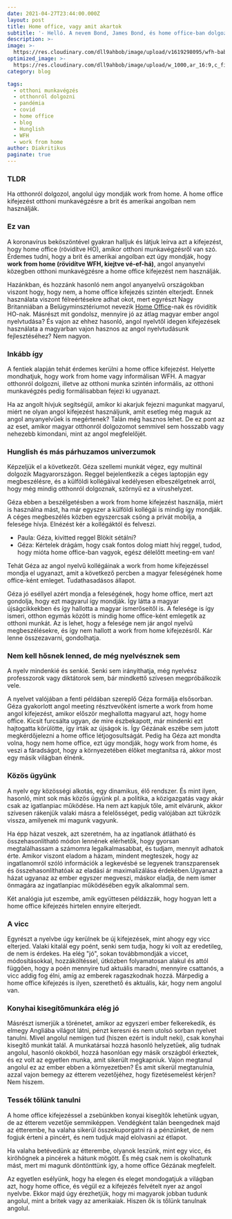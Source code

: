 ```yaml
---
date: 2021-04-27T23:44:00.000Z
layout: post
title: Home office, vagy amit akartok
subtitle: '- Helló. A nevem Bond, James Bond, és home office-ban dolgozom. - A Belügyminisztériumban? Hát már nem az MI6-nél? - Úgy értem otthonról dolgozom. - WFH? Miért nem ezzel kezdted?'
description: >- 
image: >-
  https://res.cloudinary.com/dll9ahbob/image/upload/v1619298095/wfh-baby_x8npt0.jpg  
optimized_image: >-
  https://res.cloudinary.com/dll9ahbob/image/upload/w_1000,ar_16:9,c_fill,g_auto,e_sharpen/v1619298095/wfh-baby_x8npt0.jpg
category: blog

tags:
  - otthoni munkavégzés
  - otthonról dolgozni
  - pandémia
  - covid
  - home office
  - blog
  - Hunglish
  - WFH
  - work from home
author: Diakritikus
paginate: true
---
```


### TLDR
Ha otthonról dolgozol, angolul úgy mondják work from home. A home office kifejezést otthoni munkavégzésre a brit és amerikai angolban nem használják.

### Ez van
A koronavírus beköszöntével gyakran halljuk és látjuk leírva azt a kifejezést, hogy home office (rövidítve HO), amikor otthoni munkavégzésről van szó. Érdemes tudni, hogy a brit és amerikai angolban ezt úgy mondják, hogy **work from home (rövidítve WFH, kiejtve vé-ef-há)**, angol anyanyelvi közegben otthoni munkavégzésre a home office kifejezést nem használják. 

Hazánkban, és hozzánk hasonló nem angol anyanyelvű országokban viszont hogy, hogy nem, a home office kifejezés szintén elterjedt. Ennek használata viszont félreértésekre adhat okot, mert egyrészt Nagy Britanniában a Belügyminsztériumot nevezik [Home Office](https://en.wikipedia.org/wiki/Home_Office)-nak és rövidítik HO-nak. Másrészt mit gondolsz, mennyire jó az átlag magyar ember angol nyelvtudása? És vajon az ehhez hasonló, angol nyelvtől idegen kifejezések használata a magyarban vajon hasznos az angol nyelvtudásunk fejlesztéséhez? Nem nagyon.

### Inkább így
A fentiek alapján tehát érdemes kerülni a home office kifejezést. Helyette mondhatjuk, hogy work from home vagy informálisan WFH. A magyar otthonról dolgozni, illetve az otthoni munka szintén informális, az otthoni munkavégzés pedig formálisabban fejezi ki ugyanazt.

Ha az angolt hívjuk segítségül, amikor ki akarjuk fejezni magunkat magyarul, miért ne olyan angol kifejezést használjunk, amit esetleg még maguk az angol anyanyelvűek is megértenek? Talán még hasznos lehet. De ez pont az az eset, amikor magyar otthonról dolgozomot semmivel sem hosszabb vagy nehezebb kimondani, mint az angol megfelelőjét.

### Hunglish és más párhuzamos univerzumok
Képzeljük el a következőt. Géza szellemi munkát végez, egy multinál dolgozik Magyarországon. Reggel bejelentkezik a céges laptopján egy megbeszélésre, és a külföldi kollégáival kedélyesen elbeszélgetnek arról, hogy még mindig otthonról dolgoznak, szörnyű ez a vírushelyzet.

Géza ebben a beszélgetésben a work from home kifejezést használja, miért is használna mást, ha már egyszer a külföldi kollégái is mindig így mondják. A céges megbeszélés közben egyszercsak csöng a privát mobilja, a felesége hívja. Elnézést kér a kollégáktól és felveszi. 

  - Paula: Géza, kivitted reggel Blökit sétálni?
  - Géza: Kértelek drágám, hogy csak fontos dolog miatt hívj reggel, tudod, hogy mióta home office-ban vagyok, egész délelőtt meeting-em van!

Tehát Géza az angol nyelvű kollégáinak a work from home kifejezéssel mondja el ugyanazt, amit a következő percben a magyar 
feleségének home office-ként emleget. Tudathasadásos állapot. 

Géza jó eséllyel azért mondja a feleségének, hogy home office, mert azt gondolja, hogy ezt magyarul így mondják. Így látta a magyar újságcikkekben és így hallotta a magyar ismerőseitől is. A felesége is így ismeri, otthon egymás között is mindig home office-ként emlegetik az otthoni munkát. Az is lehet, hogy a felesége nem jár angol nyelvű megbeszélésekre, és így nem hallott a work from home kifejezésről. Kár lenne összezavarni, gondolhatja.

### Nem kell hősnek lenned, de még nyelvésznek sem
A nyelv mindenkié és senkié. Senki sem irányíthatja, még nyelvész professzorok vagy diktátorok sem, bár mindkettő szívesen megpróbálkozik vele.

A nyelvet valójában a fenti példában szereplő Géza formálja elsősorban. Géza gyakorlott angol meeting résztvevőként ismerte a work from home angol kifejezést, amikor először meghallotta magyarul azt, hogy home office. Kicsit furcsálta ugyan, de mire észbekapott, már mindenki ezt hajtogatta körülötte, így írták az újságok is. Így Gézának eszébe sem jutott megkérdőjelezni a home office létjogosultságát. Pedig ha Géza azt mondta volna, hogy nem home office, ezt úgy mondják, hogy work from home, és veszi a fáradságot, hogy a környezetében élőket megtanítsa rá, akkor most egy másik világban élnénk.

### Közös ügyünk
A nyelv egy közösségi alkotás, egy dinamikus, élő rendszer. És mint ilyen, hasonló, mint sok más közös ügyünk pl. a politika, a közigazgatás vagy akár csak az igatlanpiac működése. Ha nem azt kapjuk tőle, amit elvárunk, akkor szívesen rákenjük valaki másra a felelősséget, pedig valójában azt tükrözik vissza, amilyenek mi magunk vagyunk. 

Ha épp házat veszek, azt szeretném, ha az ingatlanok átlátható és összehasonlítható módon lennének elérhetők, hogy gyorsan megtalálhassam a számomra legalkalmasabbat, és tudjam, mennyit adhatok érte. Amikor viszont eladom a házam, mindent megteszek, hogy az ingatlanomról szóló információk a legkevésbé se legyenek transzparensek és összehasonlíthatóak az eladási ár maximalizálása érdekében.Ugyanazt a házat ugyanaz az ember egyszer megveszi, máskor eladja, de nem ismer önmagára az ingatlanpiac működésében egyik alkalommal sem.

Két analógia jut eszembe, amik együttesen példázzák, hogy hogyan lett a home office kifejezés hirtelen ennyire elterjedt.

### A vicc
Egyrészt a nyelvbe úgy kerülnek be új kifejezések, mint ahogy egy vicc elterjed. Valaki kitalál egy poént, senki sem tudja, hogy ki volt az eredetileg, de nem is érdekes. Ha  elég "jó", sokan továbbmondják a viccet, módosításokkal, hozzáköltéssel, útközben folyamatosan alakul és attól függően, hogy a poén mennyire tud aktuális maradni, mennyire csattanós, a vicc addig fog élni, amíg az emberek ragaszkodnak hozzá. Márpedig a home office kifejezés is ilyen, szerethető és aktuális, kár, hogy nem angolul van.

### Konyhai kisegítőmunkára elég jó
Másrészt ismerjük a törénetet, amikor az egyszeri ember felkerekedik, és elmegy Angliába világot látni, pénzt keresni és nem utolsó sorban nyelvet tanulni. Mivel angolul nemigen tud (hiszen ezért is indult neki), csak konyhai kisegítő munkát talál. A munkatársai  hozzá hasonló helyzetűek, alig tudnak angolul, hasonló okokból, hozzá hasonlóan egy másik országból érkeztek, és ez volt az egyetlen munka, amit sikerült megkapniuk. Vajon megtanul angolul ez az ember ebben a környezetben? És amit sikerül megtanulnia, azzal vajon bemegy az étterem vezetőjéhez, hogy fizetésemelést kérjen? Nem hiszem.

### Tessék tőlünk tanulni
A home office kifejezéssel a zsebünkben konyai kisegítők lehetünk ugyan, de az étterem vezetője semmiképpen. Vendégként talán beengednek majd az étterembe, ha valaha sikerül összekuporgatni rá a pénzünket, de nem fogjuk érteni a pincért, és nem tudjuk majd elolvasni az étlapot.

Ha valaha betévedünk az étterembe, olyanok leszünk, mint egy vicc, és kiröhögnek a pincérek a hátunk mögött. És még csak nem is okolhatunk mást, mert mi magunk döntönttünk így, a home office Gézának megfelelt.

Az egyetlen esélyünk, hogy ha elegen és eleget mondogatjuk a világban azt, hogy home office, és végül ez a kifejezés felvételt nyer az angol nyelvbe. Ekkor majd úgy érezhetjük, hogy mi magyarok jobban tudunk angolul, mint a britek vagy az amerikaiak. Hiszen ők is tőlünk tanulnak angolul.



